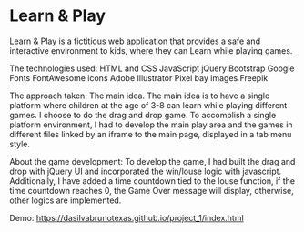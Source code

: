# Learn & Play
Learn & Play is a fictitious web application that provides a safe and interactive environment to kids, where they can Learn while playing games.

The technologies used: HTML and CSS JavaScript jQuery Bootstrap Google Fonts FontAwesome icons Adobe Illustrator Pixel bay images Freepik

The approach taken: The main idea. The main idea is to have a single platform where children at the age of 3-8 can learn while playing different games. I choose to do the drag and drop game. To accomplish a single platform environment, I had to develop the main play area and the games in different files linked by an iframe to the main page, displayed in a tab menu style.

About the game development: To develop the game, I had built the drag and drop with jQuery UI and incorporated the win/louse logic with javascript. Additionally, I have added a time countdown tied to the louse function, if the time countdown reaches 0, the Game Over message will display, otherwise, other logics are implemented.

Demo: https://dasilvabrunotexas.github.io/project_1/index.html

